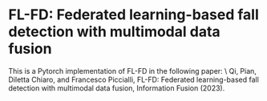# FL-FD: Federated learning-based fall detection with multimodal data fusion
This is a Pytorch implementation of FL-FD in the following paper: \\
Qi, Pian, Diletta Chiaro, and Francesco Piccialli, FL-FD: Federated learning-based fall detection with multimodal data fusion, Information Fusion (2023).
